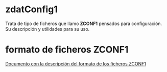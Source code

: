 # zdatConfig1
Trata de tipo de ficheros que llamo **ZCONF1** pensados para configuración. Su descripción y utilidades para su uso.

# formato de ficheros ZCONF1
[Documento con la descripción del formato de los ficheros ZCONF1][ZCONF1]

[ZCONF1]: zdatConfig1Tab/readme.md "Descripción del formato de ficheros ZCONF1"
